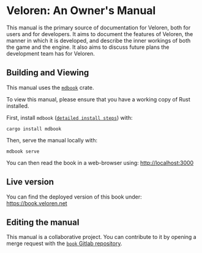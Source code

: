# Veloren: An Owner's Manual

This manual is the primary source of documentation for Veloren, both for users and for developers.
It aims to document the features of Veloren, the manner in which it is developed, and describe the inner workings of both the game and the engine.
It also aims to discuss future plans the development team has for Veloren.

## Building and Viewing

This manual uses the [`mdbook`](https://github.com/rust-lang-nursery/mdBook) crate.

To view this manual, please ensure that you have a working copy of Rust installed.

First, install `mdbook` ([`detailed install steps`](https://rust-lang-nursery.github.io/mdBook/cli/index.html)) with:

`cargo install mdbook`

Then, serve the manual locally with:

`mdbook serve`

You can then read the book in a web-browser using: <http://localhost:3000>

## Live version

You can find the deployed version of this book under:
https://book.veloren.net

## Editing the manual

This manual is a collaborative project. You can contribute to it by opening a merge request with the [`book` Gitlab repository](https://gitlab.com/veloren/book).
